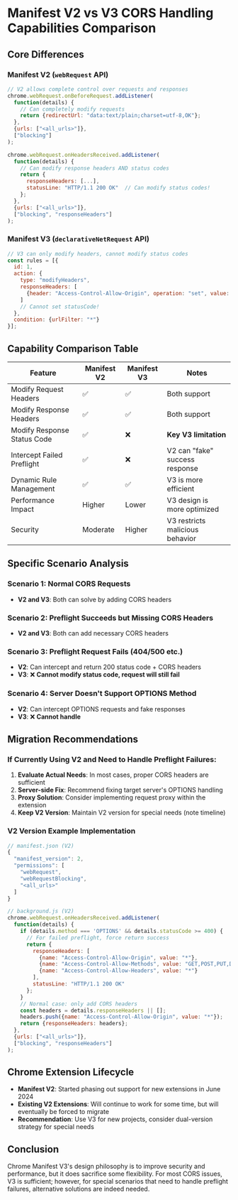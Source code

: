 # Manifest V2 vs V3 CORS Handling Capabilities Comparison

## Core Differences

### Manifest V2 (`webRequest` API)
```javascript
// V2 allows complete control over requests and responses
chrome.webRequest.onBeforeRequest.addListener(
  function(details) {
    // Can completely modify requests
    return {redirectUrl: "data:text/plain;charset=utf-8,OK"};
  },
  {urls: ["<all_urls>"]},
  ["blocking"]
);

chrome.webRequest.onHeadersReceived.addListener(
  function(details) {
    // Can modify response headers AND status codes
    return {
      responseHeaders: [...],
      statusLine: "HTTP/1.1 200 OK"  // Can modify status codes!
    };
  },
  {urls: ["<all_urls>"]},
  ["blocking", "responseHeaders"]
);
```

### Manifest V3 (`declarativeNetRequest` API)
```javascript
// V3 can only modify headers, cannot modify status codes
const rules = [{
  id: 1,
  action: {
    type: "modifyHeaders",
    responseHeaders: [
      {header: "Access-Control-Allow-Origin", operation: "set", value: "*"}
    ]
    // Cannot set statusCode!
  },
  condition: {urlFilter: "*"}
}];
```

## Capability Comparison Table

| Feature | Manifest V2 | Manifest V3 | Notes |
|---------|-------------|-------------|-------|
| Modify Request Headers | ✅ | ✅ | Both support |
| Modify Response Headers | ✅ | ✅ | Both support |
| Modify Response Status Code | ✅ | ❌ | **Key V3 limitation** |
| Intercept Failed Preflight | ✅ | ❌ | V2 can "fake" success response |
| Dynamic Rule Management | ✅ | ✅ | V3 is more efficient |
| Performance Impact | Higher | Lower | V3 design is more optimized |
| Security | Moderate | Higher | V3 restricts malicious behavior |

## Specific Scenario Analysis

### Scenario 1: Normal CORS Requests
- **V2 and V3**: Both can solve by adding CORS headers

### Scenario 2: Preflight Succeeds but Missing CORS Headers
- **V2 and V3**: Both can add necessary CORS headers

### Scenario 3: Preflight Request Fails (404/500 etc.)
- **V2**: Can intercept and return 200 status code + CORS headers
- **V3**: ❌ **Cannot modify status code, request will still fail**

### Scenario 4: Server Doesn't Support OPTIONS Method
- **V2**: Can intercept OPTIONS requests and fake responses
- **V3**: ❌ **Cannot handle**

## Migration Recommendations

### If Currently Using V2 and Need to Handle Preflight Failures:
1. **Evaluate Actual Needs**: In most cases, proper CORS headers are sufficient
2. **Server-side Fix**: Recommend fixing target server's OPTIONS handling
3. **Proxy Solution**: Consider implementing request proxy within the extension
4. **Keep V2 Version**: Maintain V2 version for special needs (note timeline)

### V2 Version Example Implementation
```javascript
// manifest.json (V2)
{
  "manifest_version": 2,
  "permissions": [
    "webRequest",
    "webRequestBlocking",
    "<all_urls>"
  ]
}

// background.js (V2)
chrome.webRequest.onHeadersReceived.addListener(
  function(details) {
    if (details.method === 'OPTIONS' && details.statusCode >= 400) {
      // For failed preflight, force return success
      return {
        responseHeaders: [
          {name: "Access-Control-Allow-Origin", value: "*"},
          {name: "Access-Control-Allow-Methods", value: "GET,POST,PUT,DELETE,OPTIONS"},
          {name: "Access-Control-Allow-Headers", value: "*"}
        ],
        statusLine: "HTTP/1.1 200 OK"
      };
    }
    // Normal case: only add CORS headers
    const headers = details.responseHeaders || [];
    headers.push({name: "Access-Control-Allow-Origin", value: "*"});
    return {responseHeaders: headers};
  },
  {urls: ["<all_urls>"]},
  ["blocking", "responseHeaders"]
);
```

## Chrome Extension Lifecycle

- **Manifest V2**: Started phasing out support for new extensions in June 2024
- **Existing V2 Extensions**: Will continue to work for some time, but will eventually be forced to migrate
- **Recommendation**: Use V3 for new projects, consider dual-version strategy for special needs

## Conclusion

Chrome Manifest V3's design philosophy is to improve security and performance, but it does sacrifice some flexibility. For most CORS issues, V3 is sufficient; however, for special scenarios that need to handle preflight failures, alternative solutions are indeed needed.
